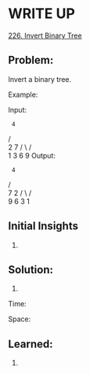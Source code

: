 #  WRITE UP
[226. Invert Binary Tree](https://leetcode.com/problems/invert-binary-tree/)<br/>

## Problem: 
Invert a binary tree.

Example:

Input:

     4
   /   \
  2     7
 / \   / \
1   3 6   9
Output:

     4
   /   \
  7     2
 / \   / \
9   6 3   1



## Initial Insights
1. 

## Solution:
1. 

Time: 

Space: 


## Learned:
1. 